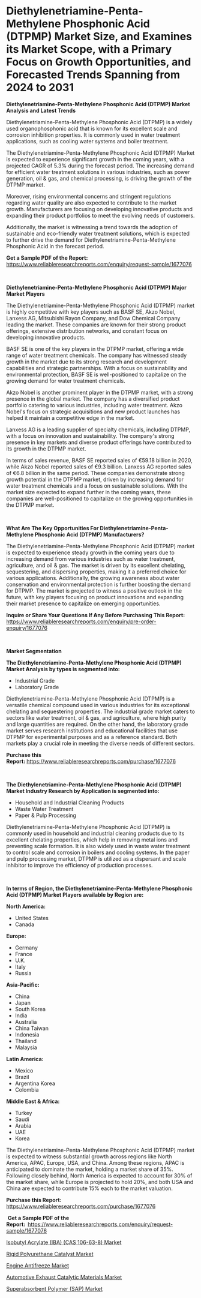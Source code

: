 <p><h1>Diethylenetriamine-Penta-Methylene Phosphonic Acid (DTPMP) Market Size, and Examines its Market Scope, with a Primary Focus on Growth Opportunities, and Forecasted Trends Spanning from 2024 to 2031</h1></p><p><strong>Diethylenetriamine-Penta-Methylene Phosphonic Acid (DTPMP) Market Analysis and Latest Trends</strong></p>
<p><p>Diethylenetriamine-Penta-Methylene Phosphonic Acid (DTPMP) is a widely used organophosphonic acid that is known for its excellent scale and corrosion inhibition properties. It is commonly used in water treatment applications, such as cooling water systems and boiler treatment. </p><p>The Diethylenetriamine-Penta-Methylene Phosphonic Acid (DTPMP) Market is expected to experience significant growth in the coming years, with a projected CAGR of 5.3% during the forecast period. The increasing demand for efficient water treatment solutions in various industries, such as power generation, oil & gas, and chemical processing, is driving the growth of the DTPMP market. </p><p>Moreover, rising environmental concerns and stringent regulations regarding water quality are also expected to contribute to the market growth. Manufacturers are focusing on developing innovative products and expanding their product portfolios to meet the evolving needs of customers. </p><p>Additionally, the market is witnessing a trend towards the adoption of sustainable and eco-friendly water treatment solutions, which is expected to further drive the demand for Diethylenetriamine-Penta-Methylene Phosphonic Acid in the forecast period.</p></p>
<p><strong>Get a Sample PDF of the Report:&nbsp;</strong> <a href="https://www.reliableresearchreports.com/enquiry/request-sample/1677076">https://www.reliableresearchreports.com/enquiry/request-sample/1677076</a></p>
<p>&nbsp;</p>
<p><strong>Diethylenetriamine-Penta-Methylene Phosphonic Acid (DTPMP) Major Market Players</strong></p>
<p><p>The Diethylenetriamine-Penta-Methylene Phosphonic Acid (DTPMP) market is highly competitive with key players such as BASF SE, Akzo Nobel, Lanxess AG, Mitsubishi Rayon Company, and Dow Chemical Company leading the market. These companies are known for their strong product offerings, extensive distribution networks, and constant focus on developing innovative products.</p><p>BASF SE is one of the key players in the DTPMP market, offering a wide range of water treatment chemicals. The company has witnessed steady growth in the market due to its strong research and development capabilities and strategic partnerships. With a focus on sustainability and environmental protection, BASF SE is well-positioned to capitalize on the growing demand for water treatment chemicals.</p><p>Akzo Nobel is another prominent player in the DTPMP market, with a strong presence in the global market. The company has a diversified product portfolio catering to various industries, including water treatment. Akzo Nobel's focus on strategic acquisitions and new product launches has helped it maintain a competitive edge in the market.</p><p>Lanxess AG is a leading supplier of specialty chemicals, including DTPMP, with a focus on innovation and sustainability. The company's strong presence in key markets and diverse product offerings have contributed to its growth in the DTPMP market.</p><p>In terms of sales revenue, BASF SE reported sales of €59.18 billion in 2020, while Akzo Nobel reported sales of €9.3 billion. Lanxess AG reported sales of €6.8 billion in the same period. These companies demonstrate strong growth potential in the DTPMP market, driven by increasing demand for water treatment chemicals and a focus on sustainable solutions. With the market size expected to expand further in the coming years, these companies are well-positioned to capitalize on the growing opportunities in the DTPMP market.</p></p>
<p>&nbsp;</p>
<p><strong>What Are The Key Opportunities For Diethylenetriamine-Penta-Methylene Phosphonic Acid (DTPMP) Manufacturers?</strong></p>
<p><p>The Diethylenetriamine-Penta-Methylene Phosphonic Acid (DTPMP) market is expected to experience steady growth in the coming years due to increasing demand from various industries such as water treatment, agriculture, and oil & gas. The market is driven by its excellent chelating, sequestering, and dispersing properties, making it a preferred choice for various applications. Additionally, the growing awareness about water conservation and environmental protection is further boosting the demand for DTPMP. The market is projected to witness a positive outlook in the future, with key players focusing on product innovations and expanding their market presence to capitalize on emerging opportunities.</p></p>
<p><strong>Inquire or Share Your Questions If Any Before Purchasing This Report:</strong> <a href="https://www.reliableresearchreports.com/enquiry/pre-order-enquiry/1677076">https://www.reliableresearchreports.com/enquiry/pre-order-enquiry/1677076</a></p>
<p>&nbsp;</p>
<p><strong>Market Segmentation</strong></p>
<p><strong>The Diethylenetriamine-Penta-Methylene Phosphonic Acid (DTPMP) Market Analysis by types is segmented into:</strong></p>
<p><ul><li>Industrial Grade</li><li>Laboratory Grade</li></ul></p>
<p><p>Diethylenetriamine-Penta-Methylene Phosphonic Acid (DTPMP) is a versatile chemical compound used in various industries for its exceptional chelating and sequestering properties. The industrial grade market caters to sectors like water treatment, oil & gas, and agriculture, where high purity and large quantities are required. On the other hand, the laboratory grade market serves research institutions and educational facilities that use DTPMP for experimental purposes and as a reference standard. Both markets play a crucial role in meeting the diverse needs of different sectors.</p></p>
<p><strong>Purchase this Report:&nbsp;</strong><a href="https://www.reliableresearchreports.com/purchase/1677076">https://www.reliableresearchreports.com/purchase/1677076</a></p>
<p>&nbsp;</p>
<p><strong>The Diethylenetriamine-Penta-Methylene Phosphonic Acid (DTPMP) Market Industry Research by Application is segmented into:</strong></p>
<p><ul><li>Household and Industrial Cleaning Products</li><li>Waste Water Treatment</li><li>Paper & Pulp Processing</li></ul></p>
<p><p>Diethylenetriamine-Penta-Methylene Phosphonic Acid (DTPMP) is commonly used in household and industrial cleaning products due to its excellent chelating properties, which help in removing metal ions and preventing scale formation. It is also widely used in waste water treatment to control scale and corrosion in boilers and cooling systems. In the paper and pulp processing market, DTPMP is utilized as a dispersant and scale inhibitor to improve the efficiency of production processes.</p></p>
<p>&nbsp;</p>
<p><strong>In terms of Region, the Diethylenetriamine-Penta-Methylene Phosphonic Acid (DTPMP) Market Players available by Region are:</strong></p>
<p>
    <p> <strong> North America: </strong>
        <ul>
            <li>United States</li>
            <li>Canada</li>
        </ul>
        </p> 
    <p> <strong> Europe: </strong>
        <ul>
            <li>Germany</li>
            <li>France</li>
            <li>U.K.</li>
            <li>Italy</li>
            <li>Russia</li>
        </ul>
        </p> 
    <p> <strong> Asia-Pacific: </strong>
        <ul>
            <li>China</li>
            <li>Japan</li>
            <li>South Korea</li>
            <li>India</li>
            <li>Australia</li>
            <li>China Taiwan</li>
            <li>Indonesia</li>
            <li>Thailand</li>
            <li>Malaysia</li>
        </ul>
        </p> 
    <p> <strong> Latin America: </strong>
        <ul>
            <li>Mexico</li>
            <li>Brazil</li>
            <li>Argentina Korea</li>
            <li>Colombia</li>
        </ul>
        </p> 
    <p> <strong> Middle East & Africa: </strong>
        <ul>
            <li>Turkey</li>
            <li>Saudi</li>
            <li>Arabia</li>
            <li>UAE</li>
            <li>Korea</li>
        </ul>
    </p>
    </p>
<p><p>The Diethylenetriamine-Penta-Methylene Phosphonic Acid (DTPMP) market is expected to witness substantial growth across regions like North America, APAC, Europe, USA, and China. Among these regions, APAC is anticipated to dominate the market, holding a market share of 35%. Following closely behind, North America is expected to account for 30% of the market share, while Europe is projected to hold 20%, and both USA and China are expected to contribute 15% each to the market valuation.</p></p>
<p><strong>Purchase this Report: </strong><a href="https://www.reliableresearchreports.com/purchase/1677076">https://www.reliableresearchreports.com/purchase/1677076</a></p>
<p>&nbsp;<strong>Get a Sample PDF of the Report:&nbsp;&nbsp;</strong><a href="https://www.reliableresearchreports.com/enquiry/request-sample/1677076">https://www.reliableresearchreports.com/enquiry/request-sample/1677076</a></p>
<p><strong></strong></p>
<p><p><a href="https://github.com/luckyshygirl/Market-Research-Report-List-3/blob/main/isobutyl-acrylate-iba-cas-106-63-8-market.md">Isobutyl Acrylate (IBA) (CAS 106-63-8) Market</a></p><p><a href="https://github.com/JameTravis/Market-Research-Report-List-3/blob/main/rigid-polyurethane-catalyst-market.md">Rigid Polyurethane Catalyst Market</a></p><p><a href="https://github.com/markusgodoy/Market-Research-Report-List-2/blob/main/engine-antifreeze-market.md">Engine Antifreeze Market</a></p><p><a href="https://github.com/arionmp/Market-Research-Report-List-2/blob/main/automotive-exhaust-catalytic-materials-market.md">Automotive Exhaust Catalytic Materials Market</a></p><p><a href="https://github.com/vimar16th/Market-Research-Report-List-3/blob/main/superabsorbent-polymer-sap-market.md">Superabsorbent Polymer (SAP) Market</a></p></p>